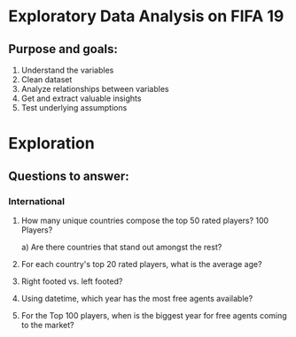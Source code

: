 # Exploratory Data Analysis on FIFA 19

## Purpose and goals:

1. Understand the variables
2. Clean dataset
3. Analyze relationships between variables
4. Get and extract valuable insights
5. Test underlying assumptions

# Exploration

## Questions to answer:

### International

1. How many unique countries compose the top 50 rated players? 100 Players?

    a) Are there countries that stand out amongst the rest?
    
2. For each country's top 20 rated players, what is the average age?
3. Right footed vs. left footed?
4. Using datetime, which year has the most free agents available?
5. For the Top 100 players, when is the biggest year for free agents coming to the market?
